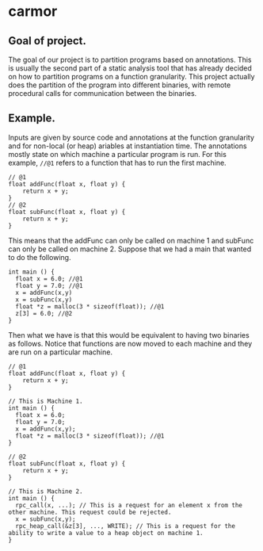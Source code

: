 # carmor

## Goal of project.
The goal of our project is to partition programs based on annotations. This is usually the second part of a static analysis tool that has already decided on how to partition programs on a function granularity. This project actually does the partition of the program into different binaries, with remote procedural calls for communication between the binaries.

## Example. 
Inputs are given by source code and annotations at the function granularity and for non-local (or heap) ariables at instantiation time. The annotations mostly state on which machine a particular program is run. For this example, ```//@1``` refers to a function that has to run the first machine. 

```
// @1
float addFunc(float x, float y) {
    return x + y;
}
// @2
float subFunc(float x, float y) {
    return x + y;
}
```

This means that the addFunc can only be called on machine 1 and subFunc can only be called on machine 2. Suppose that we had a main that wanted to do the following. 

```
int main () {
  float x = 6.0; //@1
  float y = 7.0; //@1
  x = addFunc(x,y)
  x = subFunc(x,y)
  float *z = malloc(3 * sizeof(float)); //@1
  z[3] = 6.0; //@2
}
```
Then what we have is that this would be equivalent to having two binaries as follows. Notice that functions are now moved to each machine and they are run on a particular machine.

```
// @1
float addFunc(float x, float y) {
    return x + y;
}

// This is Machine 1.
int main () {
  float x = 6.0;
  float y = 7.0;
  x = addFunc(x,y);
  float *z = malloc(3 * sizeof(float)); //@1
}
```

```
// @2
float subFunc(float x, float y) {
    return x + y;
}

// This is Machine 2.
int main () {
  rpc_call(x, ...); // This is a request for an element x from the other machine. This request could be rejected. 
  x = subFunc(x,y);
  rpc_heap_call(&z[3], ..., WRITE); // This is a request for the ability to write a value to a heap object on machine 1.
}
